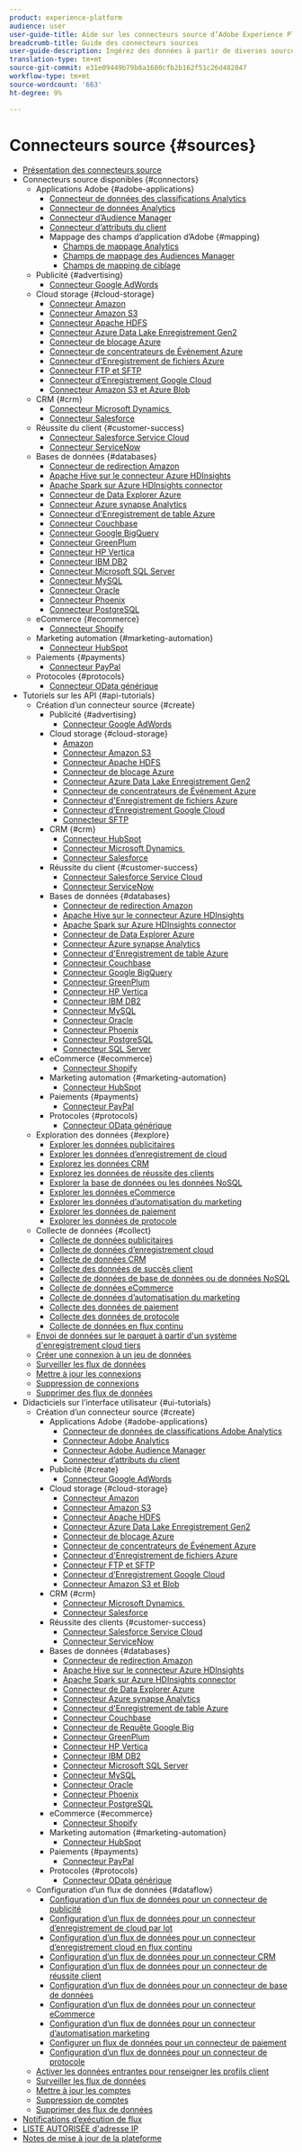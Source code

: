 ```yaml
---
product: experience-platform
audience: user
user-guide-title: Aide sur les connecteurs source d’Adobe Experience Platform
breadcrumb-title: Guide des connecteurs sources
user-guide-description: Ingérez des données à partir de diverses sources ou structures, et étiquetez et améliorez les données déjà importées.
translation-type: tm+mt
source-git-commit: e31e09449b79b8a1600cfb2b162f51c26d482847
workflow-type: tm+mt
source-wordcount: '663'
ht-degree: 9%

---
```



# Connecteurs source {#sources}

- [Présentation des connecteurs source](home.md)
- Connecteurs source disponibles {#connectors}
   - Applications Adobe {#adobe-applications}
      - [Connecteur de données des classifications Analytics](connectors/adobe-applications/classifications.md)
      - [Connecteur de données Analytics](connectors/adobe-applications/analytics.md)
      - [Connecteur d’Audience Manager](connectors/adobe-applications/audience-manager.md)
      - [Connecteur d’attributs du client](connectors/adobe-applications/customer-attributes.md)
      - Mappage des champs d’application d’Adobe {#mapping}
         - [Champs de mappage Analytics](connectors/adobe-applications/mapping/analytics.md)
         - [Champs de mappage des Audiences Manager](connectors/adobe-applications/mapping/audience-manager.md)
         - [Champs de mapping de ciblage](connectors/adobe-applications/mapping/target.md)
   - Publicité {#advertising}
      - [Connecteur Google AdWords](connectors/advertising/ads.md)
   - Cloud storage {#cloud-storage}
      - [Connecteur Amazon](connectors/cloud-storage/kinesis.md)
      - [Connecteur Amazon S3](connectors/cloud-storage/s3.md)
      - [Connecteur Apache HDFS](connectors/cloud-storage/hdfs.md)
      - [Connecteur Azure Data Lake Enregistrement Gen2](connectors/cloud-storage/adls-gen2.md)
      - [Connecteur de blocage Azure](connectors/cloud-storage/blob.md)
      - [Connecteur de concentrateurs de Événement Azure](connectors/cloud-storage/eventhub.md)
      - [Connecteur d&#39;Enregistrement de fichiers Azure](connectors/cloud-storage/azure-file-storage.md)
      - [Connecteur FTP et SFTP](connectors/cloud-storage/ftp-sftp.md)
      - [Connecteur d’Enregistrement Google Cloud](connectors/cloud-storage/google-cloud-storage.md)
      - [Connecteur Amazon S3 et Azure Blob](connectors/cloud-storage/blob-s3.md)
   - CRM {#crm}
      - [Connecteur Microsoft Dynamics ](connectors/crm/ms-dynamics.md)
      - [Connecteur Salesforce](connectors/crm/salesforce.md)
   - Réussite du client {#customer-success}
      - [Connecteur Salesforce Service Cloud](connectors/customer-success/salesforce-service-cloud.md)
      - [Connecteur ServiceNow](connectors/customer-success/servicenow.md)
   - Bases de données {#databases}
      - [Connecteur de redirection Amazon](connectors/databases/redshift.md)
      - [Apache Hive sur le connecteur Azure HDInsights](connectors/databases/hive.md)
      - [Apache Spark sur Azure HDInsights connector](connectors/databases/spark.md)
      - [Connecteur de Data Explorer Azure](connectors/databases/data-explorer.md)
      - [Connecteur Azure synapse Analytics](connectors/databases/synapse-analytics.md)
      - [Connecteur d&#39;Enregistrement de table Azure](connectors/databases/ats.md)
      - [Connecteur Couchbase](connectors/databases/couchbase.md)
      - [Connecteur Google BigQuery](connectors/databases/bigquery.md)
      - [Connecteur GreenPlum](connectors/databases/greenplum.md)
      - [Connecteur HP Vertica](connectors/databases/hp-vertica.md)
      - [Connecteur IBM DB2](connectors/databases/ibm-db2.md)
      - [Connecteur Microsoft SQL Server](connectors/databases/sql-server.md)
      - [Connecteur MySQL](connectors/databases/mysql.md)
      - [Connecteur Oracle](connectors/databases/oracle.md)
      - [Connecteur Phoenix](connectors/databases/phoenix.md)
      - [Connecteur PostgreSQL](connectors/databases/postgres.md)
   - eCommerce {#ecommerce}
      - [Connecteur Shopify](connectors/ecommerce/shopify.md)
   - Marketing automation {#marketing-automation}
      - [Connecteur HubSpot](connectors/marketing-automation/hubspot.md)
   - Paiements {#payments}
      - [Connecteur PayPal](connectors/payments/paypal.md)
   - Protocoles {#protocols}
      - [Connecteur OData générique](connectors/protocols/odata.md)
- Tutoriels sur les API {#api-tutorials}
   - Création d’un connecteur source {#create}
      - Publicité {#advertising}
         - [Connecteur Google AdWords](tutorials/api/create/advertising/ads.md)
      - Cloud storage {#cloud-storage}
         - [Amazon](tutorials/api/create/cloud-storage/kinesis.md)
         - [Connecteur Amazon S3](tutorials/api/create/cloud-storage/s3.md)
         - [Connecteur Apache HDFS](tutorials/api/create/cloud-storage/hdfs.md)
         - [Connecteur de blocage Azure](tutorials/api/create/cloud-storage/blob.md)
         - [Connecteur Azure Data Lake Enregistrement Gen2](tutorials/api/create/cloud-storage/adls-gen2.md)
         - [Connecteur de concentrateurs de Événement Azure](tutorials/api/create/cloud-storage/eventhub.md)
         - [Connecteur d&#39;Enregistrement de fichiers Azure](tutorials/api/create/cloud-storage/azure-file-storage.md)
         - [Connecteur d’Enregistrement Google Cloud](tutorials/api/create/cloud-storage/google.md)
         - [Connecteur SFTP](tutorials/api/create/cloud-storage/sftp.md)
      - CRM {#crm}
         - [Connecteur HubSpot](tutorials/api/create/crm/hubspot.md)
         - [Connecteur Microsoft Dynamics ](tutorials/api/create/crm/ms-dynamics.md)
         - [Connecteur Salesforce](tutorials/api/create/crm/salesforce.md)
      - Réussite du client {#customer-success}
         - [Connecteur Salesforce Service Cloud](tutorials/api/create/customer-success/salesforce-service-cloud.md)
         - [Connecteur ServiceNow](tutorials/api/create/customer-success/servicenow.md)
      - Bases de données {#databases}
         - [Connecteur de redirection Amazon](tutorials/api/create/databases/redshift.md)
         - [Apache Hive sur le connecteur Azure HDInsights](tutorials/api/create/databases/hive.md)
         - [Apache Spark sur Azure HDInsights connector](tutorials/api/create/databases/spark.md)
         - [Connecteur de Data Explorer Azure](tutorials/api/create/databases/data-explorer.md)
         - [Connecteur Azure synapse Analytics](tutorials/api/create/databases/synapse-analytics.md)
         - [Connecteur d&#39;Enregistrement de table Azure](tutorials/api/create/databases/ats.md)
         - [Connecteur Couchbase](tutorials/api/create/databases/couchbase.md)
         - [Connecteur Google BigQuery](tutorials/api/create/databases/bigquery.md)
         - [Connecteur GreenPlum](tutorials/api/create/databases/greenplum.md)
         - [Connecteur HP Vertica](tutorials/api/create/databases/hp-vertica.md)
         - [Connecteur IBM DB2](tutorials/api/create/databases/ibm-db2.md)
         - [Connecteur MySQL](tutorials/api/create/databases/mysql.md)
         - [Connecteur Oracle](tutorials/api/create/databases/oracle.md)
         - [Connecteur Phoenix](tutorials/api/create/databases/phoenix.md)
         - [Connecteur PostgreSQL](tutorials/api/create/databases/postgres.md)
         - [Connecteur SQL Server](tutorials/api/create/databases/sql-server.md)
      - eCommerce {#ecommerce}
         - [Connecteur Shopify](tutorials/api/create/ecommerce/shopify.md)
      - Marketing automation {#marketing-automation}
         - [Connecteur HubSpot](tutorials/api/create/marketing-automation/hubspot.md)
      - Paiements {#payments}
         - [Connecteur PayPal](tutorials/api/create/payments/paypal.md)
      - Protocoles {#protocols}
         - [Connecteur OData générique](tutorials/api/create/protocols/odata.md)
   - Exploration des données {#explore}
      - [Explorer les données publicitaires](tutorials/api/explore/advertising.md)
      - [Explorer les données d’enregistrement de cloud](tutorials/api/explore/cloud-storage.md)
      - [Explorez les données CRM](tutorials/api/explore/crm.md)
      - [Explorez les données de réussite des clients](tutorials/api/explore/customer-success.md)
      - [Explorer la base de données ou les données NoSQL](tutorials/api/explore/database-nosql.md)
      - [Explorer les données eCommerce](tutorials/api/explore/ecommerce.md)
      - [Explorer les données d’automatisation du marketing](tutorials/api/explore/marketing-automation.md)
      - [Explorer les données de paiement](tutorials/api/explore/payments.md)
      - [Explorer les données de protocole](tutorials/api/explore/protocols.md)
   - Collecte de données {#collect}
      - [Collecte de données publicitaires](tutorials/api/collect/advertising.md)
      - [Collecte de données d’enregistrement cloud](tutorials/api/collect/cloud-storage.md)
      - [Collecte de données CRM](tutorials/api/collect/crm.md)
      - [Collecte des données de succès client](tutorials/api/collect/customer-success.md)
      - [Collecte de données de base de données ou de données NoSQL](tutorials/api/collect/database-nosql.md)
      - [Collecte de données eCommerce](tutorials/api/collect/ecommerce.md)
      - [Collecte de données d’automatisation du marketing](tutorials/api/collect/marketing-automation.md)
      - [Collecte des données de paiement](tutorials/api/collect/payments.md)
      - [Collecte des données de protocole](tutorials/api/collect/protocols.md)
      - [Collecte de données en flux continu](tutorials/api/collect/streaming.md)
   - [Envoi de données sur le parquet à partir d&#39;un système d&#39;enregistrement cloud tiers](tutorials/api/cloud-storage-parquet.md)
   - [Créer une connexion à un jeu de données](tutorials/api/create-dataset-base-connection.md)
   - [Surveiller les flux de données](tutorials/api/monitor.md)
   - [Mettre à jour les connexions](tutorials/api/update.md)
   - [Suppression de connexions](tutorials/api/delete.md)
   - [Supprimer des flux de données](tutorials/api/delete-dataflows.md)
- Didacticiels sur l’interface utilisateur {#ui-tutorials}
   - Création d’un connecteur source {#create}
      - Applications Adobe {#adobe-applications}
         - [Connecteur de données de classifications Adobe Analytics](tutorials/ui/create/adobe-applications/classifications.md)
         - [Connecteur Adobe Analytics](tutorials/ui/create/adobe-applications/analytics.md)
         - [Connecteur Adobe Audience Manager](tutorials/ui/create/adobe-applications/audience-manager.md)
         - [Connecteur d’attributs du client](tutorials/ui/create/adobe-applications/customer-attributes.md)
      - Publicité {#create}
         - [Connecteur Google AdWords](tutorials/ui/create/advertising/ads.md)
      - Cloud storage {#cloud-storage}
         - [Connecteur Amazon](tutorials/ui/create/cloud-storage/kinesis.md)
         - [Connecteur Amazon S3](tutorials/ui/create/cloud-storage/s3.md)
         - [Connecteur Apache HDFS](tutorials/ui/create/cloud-storage/hdfs.md)
         - [Connecteur Azure Data Lake Enregistrement Gen2](tutorials/ui/create/cloud-storage/adls-gen2.md)
         - [Connecteur de blocage Azure](tutorials/ui/create/cloud-storage/blob.md)
         - [Connecteur de concentrateurs de Événement Azure](tutorials/ui/create/cloud-storage/eventhub.md)
         - [Connecteur d&#39;Enregistrement de fichiers Azure](tutorials/ui/create/cloud-storage/azure-file-storage.md)
         - [Connecteur FTP et SFTP](tutorials/ui/create/cloud-storage/ftp-sftp.md)
         - [Connecteur d’Enregistrement Google Cloud](tutorials/ui/create/cloud-storage/google-cloud-storage.md)
         - [Connecteur Amazon S3 et Blob](tutorials/ui/create/cloud-storage/blob-s3.md)
      - CRM {#crm}
         - [Connecteur Microsoft Dynamics ](tutorials/ui/create/crm/dynamics.md)
         - [Connecteur Salesforce](tutorials/ui/create/crm/salesforce.md)
      - Réussite des clients {#customer-success}
         - [Connecteur Salesforce Service Cloud](tutorials/ui/create/customer-success/salesforce-service-cloud.md)
         - [Connecteur ServiceNow](tutorials/ui/create/customer-success/servicenow.md)
      - Bases de données {#databases}
         - [Connecteur de redirection Amazon](tutorials/ui/create/databases/redshift.md)
         - [Apache Hive sur le connecteur Azure HDInsights](tutorials/ui/create/databases/hive.md)
         - [Apache Spark sur Azure HDInsights connector](tutorials/ui/create/databases/spark.md)
         - [Connecteur de Data Explorer Azure](tutorials/ui/create/databases/data-explorer.md)
         - [Connecteur Azure synapse Analytics](tutorials/ui/create/databases/synapse-analytics.md)
         - [Connecteur d&#39;Enregistrement de table Azure](tutorials/ui/create/databases/ats.md)
         - [Connecteur Couchbase](tutorials/ui/create/databases/couchbase.md)
         - [Connecteur de Requête Google Big](tutorials/ui/create/databases/bigquery.md)
         - [Connecteur GreenPlum](tutorials/ui/create/databases/greenplum.md)
         - [Connecteur HP Vertica](tutorials/ui/create/databases/hp-vertica.md)
         - [Connecteur IBM DB2](tutorials/ui/create/databases/ibm-db2.md)
         - [Connecteur Microsoft SQL Server](tutorials/ui/create/databases/sql-server.md)
         - [Connecteur MySQL](tutorials/ui/create/databases/mysql.md)
         - [Connecteur Oracle](tutorials/ui/create/databases/oracle.md)
         - [Connecteur Phoenix](tutorials/ui/create/databases/phoenix.md)
         - [Connecteur PostgreSQL](tutorials/ui/create/databases/postgres.md)
      - eCommerce {#ecommerce}
         - [Connecteur Shopify](tutorials/ui/create/ecommerce/shopify.md)
      - Marketing automation {#marketing-automation}
         - [Connecteur HubSpot](tutorials/ui/create/marketing-automation/hubspot.md)
      - Paiements {#payments}
         - [Connecteur PayPal](tutorials/ui/create/payments/paypal.md)
      - Protocoles {#protocols}
         - [Connecteur OData générique](tutorials/ui/create/protocols/odata.md)
   - Configuration d’un flux de données {#dataflow}
      - [Configuration d’un flux de données pour un connecteur de publicité](tutorials/ui/dataflow/advertising.md)
      - [Configuration d’un flux de données pour un connecteur d’enregistrement de cloud par lot](tutorials/ui/dataflow/batch/cloud-storage.md)
      - [Configuration d’un flux de données pour un connecteur d’enregistrement cloud en flux continu](tutorials/ui/dataflow/streaming/cloud-storage-streaming.md)
      - [Configuration d’un flux de données pour un connecteur CRM](tutorials/ui/dataflow/crm.md)
      - [Configuration d’un flux de données pour un connecteur de réussite client](tutorials/ui/dataflow/customer-success.md)
      - [Configuration d’un flux de données pour un connecteur de base de données](tutorials/ui/dataflow/databases.md)
      - [Configuration d’un flux de données pour un connecteur eCommerce](tutorials/ui/dataflow/ecommerce.md)
      - [Configuration d’un flux de données pour un connecteur d’automatisation marketing](tutorials/ui/dataflow/marketing-automation.md)
      - [Configurer un flux de données pour un connecteur de paiement](tutorials/ui/dataflow/payments.md)
      - [Configuration d’un flux de données pour un connecteur de protocole](tutorials/ui/dataflow/protocols.md)
   - [Activer les données entrantes pour renseigner les profils client](tutorials/ui/profile.md)
   - [Surveiller les flux de données](tutorials/ui/monitor.md)
   - [Mettre à jour les comptes](tutorials/ui/update.md)
   - [Suppression de comptes](tutorials/ui/delete-accounts.md)
   - [Supprimer des flux de données](tutorials/ui/delete.md)
- [Notifications d’exécution de flux](notifications.md)
- [LISTE AUTORISÉE d&#39;adresse IP](ip-address-allow-list.md)
- [Notes de mise à jour de la plateforme](https://docs.adobe.com/content/help/fr-FR/experience-platform/release-notes/latest.html)
